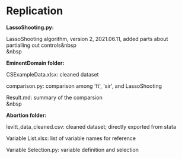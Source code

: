 # Replication

**LassoShooting.py:** 

LassoShooting algorithm, version 2, 2021.06.11, added parts about partialling out controls&nbsp  
&nbsp


**EminentDomain folder:**
  
  CSExampleData.xlsx: cleaned dataset
  
  comparison.py: comparison among 'ft', 'sir', and LassoShooting
  
  Result.md: summary of the comparsion  
&nbsp  
  
  

**Abortion folder:**
  
  levitt_data_cleaned.csv: cleaned dataset; directly exported from stata
  
  Variable List.xlsx: list of variable names for reference
  
  Variable Selection.py: variable definition and selection
